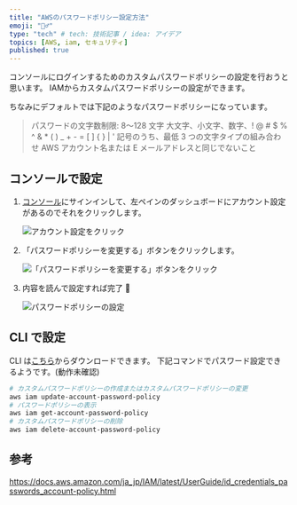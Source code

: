 ```yaml
---
title: "AWSのパスワードポリシー設定方法"
emoji: "👮‍♂️"
type: "tech" # tech: 技術記事 / idea: アイデア
topics: [AWS, iam, セキュリティ]
published: true
---
```


コンソールにログインするためのカスタムパスワードポリシーの設定を行おうと思います。
IAMからカスタムパスワードポリシーの設定ができます。

ちなみにデフォルトでは下記のようなパスワードポリシーになっています。

> パスワードの文字数制限: 8～128 文字
> 大文字、小文字、数字、! @ # $ % ^ & * ( ) _ + - = [ ] { } | ' 記号のうち、最低 3 つの文字タイプの組み合わせ
> AWS アカウント名または E メールアドレスと同じでないこと

## コンソールで設定

1. [コンソール](https://console.aws.amazon.com/iam/)にサインインして、左ペインのダッシュボードにアカウント設定があるのでそれをクリックします。

   ![アカウント設定をクリック](https://gyazo.com/297afde3165f74acd3bcc4bf5384d4e5.png)

2. 「パスワードポリシーを変更する」ボタンをクリックします。

   ![「パスワードポリシーを変更する」ボタンをクリック](https://gyazo.com/0a5af55a6219c587a9b7cee0247ba5a7.png)

3. 内容を読んで設定すれば完了 🎉

   ![パスワードポリシーの設定](https://gyazo.com/e6da9f2835b5fbfc4ad1fc1fd63ffa78.png)

## CLI で設定

CLI は[こちら](https://aws.amazon.com/jp/cli/)からダウンロードできます。
下記コマンドでパスワード設定できるようです。(動作未確認)

```bash
# カスタムパスワードポリシーの作成またはカスタムパスワードポリシーの変更
aws iam update-account-password-policy
# パスワードポリシーの表示
aws iam get-account-password-policy
# カスタムパスワードポリシーの削除
aws iam delete-account-password-policy
```

## 参考

https://docs.aws.amazon.com/ja_jp/IAM/latest/UserGuide/id_credentials_passwords_account-policy.html
